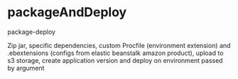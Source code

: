 # packageAndDeploy


package-deploy 

Zip jar, specific dependencies, custom Procfile (environment extension) and .ebextensions (configs from elastic beanstalk amazon product), upload to s3 storage, create application version and deploy on environment passed by argument
